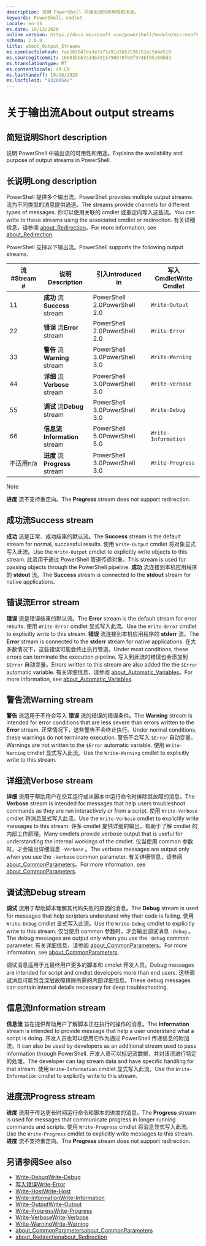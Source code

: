 ```yaml
---
description: 说明 PowerShell 中输出流的可用性和用途。
keywords: PowerShell，cmdlet
Locale: en-US
ms.date: 10/13/2020
online version: https://docs.microsoft.com/powershell/module/microsoft.powershell.core/about/about_output_streams?view=powershell-7&WT.mc_id=ps-gethelp
schema: 2.0.0
title: about_Output_Streams
ms.openlocfilehash: fae1b5047da3a7d71e91d2b52536751ec5d4e510
ms.sourcegitcommit: 16883bb67e34b3915798070f60f974bf85160bd3
ms.translationtype: MT
ms.contentlocale: zh-CN
ms.lasthandoff: 10/16/2020
ms.locfileid: "93200542"
---
```

# <a name="about-output-streams"></a><span data-ttu-id="5207d-104">关于输出流</span><span class="sxs-lookup"><span data-stu-id="5207d-104">About output streams</span></span>

## <a name="short-description"></a><span data-ttu-id="5207d-105">简短说明</span><span class="sxs-lookup"><span data-stu-id="5207d-105">Short description</span></span>
<span data-ttu-id="5207d-106">说明 PowerShell 中输出流的可用性和用途。</span><span class="sxs-lookup"><span data-stu-id="5207d-106">Explains the availability and purpose of output streams in PowerShell.</span></span>

## <a name="long-description"></a><span data-ttu-id="5207d-107">长说明</span><span class="sxs-lookup"><span data-stu-id="5207d-107">Long description</span></span>

<span data-ttu-id="5207d-108">PowerShell 提供多个输出流。</span><span class="sxs-lookup"><span data-stu-id="5207d-108">PowerShell provides multiple output streams.</span></span> <span data-ttu-id="5207d-109">流为不同类型的消息提供通道。</span><span class="sxs-lookup"><span data-stu-id="5207d-109">The streams provide channels for different types of messages.</span></span> <span data-ttu-id="5207d-110">你可以使用关联的 cmdlet 或重定向写入这些流。</span><span class="sxs-lookup"><span data-stu-id="5207d-110">You can write to these streams using the associated cmdlet or redirection.</span></span> <span data-ttu-id="5207d-111">有关详细信息，请参阅 [about_Redirection](about_Redirection.md)。</span><span class="sxs-lookup"><span data-stu-id="5207d-111">For more information, see [about_Redirection](about_Redirection.md).</span></span>

<span data-ttu-id="5207d-112">PowerShell 支持以下输出流。</span><span class="sxs-lookup"><span data-stu-id="5207d-112">PowerShell supports the following output streams.</span></span>

| <span data-ttu-id="5207d-113">流#</span><span class="sxs-lookup"><span data-stu-id="5207d-113">Stream #</span></span> |      <span data-ttu-id="5207d-114">说明</span><span class="sxs-lookup"><span data-stu-id="5207d-114">Description</span></span>       | <span data-ttu-id="5207d-115">引入</span><span class="sxs-lookup"><span data-stu-id="5207d-115">Introduced in</span></span>  |    <span data-ttu-id="5207d-116">写入 Cmdlet</span><span class="sxs-lookup"><span data-stu-id="5207d-116">Write Cmdlet</span></span>     |
| -------- | ---------------------- | -------------- | ------------------- |
| <span data-ttu-id="5207d-117">1</span><span class="sxs-lookup"><span data-stu-id="5207d-117">1</span></span>        | <span data-ttu-id="5207d-118">**成功** 流</span><span class="sxs-lookup"><span data-stu-id="5207d-118">**Success** stream</span></span>     | <span data-ttu-id="5207d-119">PowerShell 2.0</span><span class="sxs-lookup"><span data-stu-id="5207d-119">PowerShell 2.0</span></span> | `Write-Output`      |
| <span data-ttu-id="5207d-120">2</span><span class="sxs-lookup"><span data-stu-id="5207d-120">2</span></span>        | <span data-ttu-id="5207d-121">**错误** 流</span><span class="sxs-lookup"><span data-stu-id="5207d-121">**Error** stream</span></span>       | <span data-ttu-id="5207d-122">PowerShell 2.0</span><span class="sxs-lookup"><span data-stu-id="5207d-122">PowerShell 2.0</span></span> | `Write-Error`       |
| <span data-ttu-id="5207d-123">3</span><span class="sxs-lookup"><span data-stu-id="5207d-123">3</span></span>        | <span data-ttu-id="5207d-124">**警告** 流</span><span class="sxs-lookup"><span data-stu-id="5207d-124">**Warning** stream</span></span>     | <span data-ttu-id="5207d-125">PowerShell 3.0</span><span class="sxs-lookup"><span data-stu-id="5207d-125">PowerShell 3.0</span></span> | `Write-Warning`     |
| <span data-ttu-id="5207d-126">4</span><span class="sxs-lookup"><span data-stu-id="5207d-126">4</span></span>        | <span data-ttu-id="5207d-127">**详细** 流</span><span class="sxs-lookup"><span data-stu-id="5207d-127">**Verbose** stream</span></span>     | <span data-ttu-id="5207d-128">PowerShell 3.0</span><span class="sxs-lookup"><span data-stu-id="5207d-128">PowerShell 3.0</span></span> | `Write-Verbose`     |
| <span data-ttu-id="5207d-129">5</span><span class="sxs-lookup"><span data-stu-id="5207d-129">5</span></span>        | <span data-ttu-id="5207d-130">**调试** 流</span><span class="sxs-lookup"><span data-stu-id="5207d-130">**Debug** stream</span></span>       | <span data-ttu-id="5207d-131">PowerShell 3.0</span><span class="sxs-lookup"><span data-stu-id="5207d-131">PowerShell 3.0</span></span> | `Write-Debug`       |
| <span data-ttu-id="5207d-132">6</span><span class="sxs-lookup"><span data-stu-id="5207d-132">6</span></span>        | <span data-ttu-id="5207d-133">**信息流**</span><span class="sxs-lookup"><span data-stu-id="5207d-133">**Information** stream</span></span> | <span data-ttu-id="5207d-134">PowerShell 5.0</span><span class="sxs-lookup"><span data-stu-id="5207d-134">PowerShell 5.0</span></span> | `Write-Information` |
| <span data-ttu-id="5207d-135">不适用</span><span class="sxs-lookup"><span data-stu-id="5207d-135">n/a</span></span>      | <span data-ttu-id="5207d-136">**进度** 流</span><span class="sxs-lookup"><span data-stu-id="5207d-136">**Progress** stream</span></span>    | <span data-ttu-id="5207d-137">PowerShell 3.0</span><span class="sxs-lookup"><span data-stu-id="5207d-137">PowerShell 3.0</span></span> | `Write-Progress`    |

> [!NOTE]
> <span data-ttu-id="5207d-138">**进度** 流不支持重定向。</span><span class="sxs-lookup"><span data-stu-id="5207d-138">The **Progress** stream does not support redirection.</span></span>

## <a name="success-stream"></a><span data-ttu-id="5207d-139">成功流</span><span class="sxs-lookup"><span data-stu-id="5207d-139">Success stream</span></span>

<span data-ttu-id="5207d-140">**成功** 流是正常、成功结果的默认流。</span><span class="sxs-lookup"><span data-stu-id="5207d-140">The **Success** stream is the default stream for normal, successful results.</span></span>
<span data-ttu-id="5207d-141">使用 `Write-Output` cmdlet 将对象显式写入此流。</span><span class="sxs-lookup"><span data-stu-id="5207d-141">Use the `Write-Output` cmdlet to explicitly write objects to this stream.</span></span> <span data-ttu-id="5207d-142">此流用于通过 PowerShell 管道传递对象。</span><span class="sxs-lookup"><span data-stu-id="5207d-142">This stream is used for passing objects through the PowerShell pipeline.</span></span> <span data-ttu-id="5207d-143">**成功** 流连接到本机应用程序的 **stdout** 流。</span><span class="sxs-lookup"><span data-stu-id="5207d-143">The **Success** stream is connected to the **stdout** stream for native applications.</span></span>

## <a name="error-stream"></a><span data-ttu-id="5207d-144">错误流</span><span class="sxs-lookup"><span data-stu-id="5207d-144">Error stream</span></span>

<span data-ttu-id="5207d-145">**错误** 流是错误结果的默认流。</span><span class="sxs-lookup"><span data-stu-id="5207d-145">The **Error** stream is the default stream for error results.</span></span> <span data-ttu-id="5207d-146">使用 `Write-Error` cmdlet 显式写入此流。</span><span class="sxs-lookup"><span data-stu-id="5207d-146">Use the `Write-Error` cmdlet to explicitly write to this stream.</span></span> <span data-ttu-id="5207d-147">**错误** 流连接到本机应用程序的 **stderr** 流。</span><span class="sxs-lookup"><span data-stu-id="5207d-147">The **Error** stream is connected to the **stderr** stream for native applications.</span></span> <span data-ttu-id="5207d-148">在大多数情况下，这些错误可能会终止执行管道。</span><span class="sxs-lookup"><span data-stu-id="5207d-148">Under most conditions, these errors can terminate the execution pipeline.</span></span> <span data-ttu-id="5207d-149">写入到此流的错误也会添加到 `$Error` 自动变量。</span><span class="sxs-lookup"><span data-stu-id="5207d-149">Errors written to this stream are also added the the `$Error` automatic variable.</span></span> <span data-ttu-id="5207d-150">有关详细信息，请参阅 [about_Automatic_Variables](about_Automatic_Variables.md)。</span><span class="sxs-lookup"><span data-stu-id="5207d-150">For more information, see [about_Automatic_Variables](about_Automatic_Variables.md).</span></span>

## <a name="warning-stream"></a><span data-ttu-id="5207d-151">警告流</span><span class="sxs-lookup"><span data-stu-id="5207d-151">Warning stream</span></span>

<span data-ttu-id="5207d-152">**警告** 流适用于不符合写入 **错误** 流的错误的错误条件。</span><span class="sxs-lookup"><span data-stu-id="5207d-152">The **Warning** stream is intended for error conditions that are less severe than errors written to the **Error** stream.</span></span> <span data-ttu-id="5207d-153">正常情况下，这些警告不会终止执行。</span><span class="sxs-lookup"><span data-stu-id="5207d-153">Under normal conditions, these warnings do not terminate execution.</span></span> <span data-ttu-id="5207d-154">警告不会写入 `$Error` 自动变量。</span><span class="sxs-lookup"><span data-stu-id="5207d-154">Warnings are not written to the `$Error` automatic variable.</span></span> <span data-ttu-id="5207d-155">使用 `Write-Warning` cmdlet 显式写入此流。</span><span class="sxs-lookup"><span data-stu-id="5207d-155">Use the `Write-Warning` cmdlet to explicitly write to this stream.</span></span>

## <a name="verbose-stream"></a><span data-ttu-id="5207d-156">详细流</span><span class="sxs-lookup"><span data-stu-id="5207d-156">Verbose stream</span></span>

<span data-ttu-id="5207d-157">**详细** 流用于帮助用户在交互运行或从脚本中运行命令时排除其故障的消息。</span><span class="sxs-lookup"><span data-stu-id="5207d-157">The **Verbose** stream is intended for messages that help users troubleshoot commands as they are run interactively or from a script.</span></span> <span data-ttu-id="5207d-158">使用 `Write-Verbose` cmdlet 将消息显式写入此流。</span><span class="sxs-lookup"><span data-stu-id="5207d-158">Use the `Write-Verbose` cmdlet to explicitly write messages to this stream.</span></span> <span data-ttu-id="5207d-159">许多 cmdlet 提供详细的输出，有助于了解 cmdlet 的内部工作原理。</span><span class="sxs-lookup"><span data-stu-id="5207d-159">Many cmdlets provide verbose output that is useful for understanding the internal workings of the cmdlet.</span></span> <span data-ttu-id="5207d-160">仅当使用 common 参数时，才会输出详细消息 `-Verbose` 。</span><span class="sxs-lookup"><span data-stu-id="5207d-160">The verbose messages are output only when you use the `-Verbose` common parameter.</span></span> <span data-ttu-id="5207d-161">有关详细信息，请参阅 [about_CommonParameters](about_CommonParameters.md)。</span><span class="sxs-lookup"><span data-stu-id="5207d-161">For more information, see [about_CommonParameters](about_CommonParameters.md).</span></span>

## <a name="debug-stream"></a><span data-ttu-id="5207d-162">调试流</span><span class="sxs-lookup"><span data-stu-id="5207d-162">Debug stream</span></span>

<span data-ttu-id="5207d-163">**调试** 流用于帮助脚本理解其代码失败的原因的消息。</span><span class="sxs-lookup"><span data-stu-id="5207d-163">The **Debug** stream is used for messages that help scripters understand why their code is failing.</span></span> <span data-ttu-id="5207d-164">使用 `Write-Debug` cmdlet 显式写入此流。</span><span class="sxs-lookup"><span data-stu-id="5207d-164">Use the `Write-Debug` cmdlet to explicitly write to this stream.</span></span> <span data-ttu-id="5207d-165">仅当使用 common 参数时，才会输出调试消息 `-Debug` 。</span><span class="sxs-lookup"><span data-stu-id="5207d-165">The debug messages are output only when you use the `-Debug` common parameter.</span></span> <span data-ttu-id="5207d-166">有关详细信息，请参阅 [about_CommonParameters](about_CommonParameters.md)。</span><span class="sxs-lookup"><span data-stu-id="5207d-166">For more information, see [about_CommonParameters](about_CommonParameters.md).</span></span>

<span data-ttu-id="5207d-167">调试消息适用于比最终用户更多的脚本和 cmdlet 开发人员。</span><span class="sxs-lookup"><span data-stu-id="5207d-167">Debug messages are intended for script and cmdlet developers more than end users.</span></span> <span data-ttu-id="5207d-168">这些调试消息可能包含深层故障排除所需的内部详细信息。</span><span class="sxs-lookup"><span data-stu-id="5207d-168">These debug messages can contain internal details necessary for deep troubleshooting.</span></span>

## <a name="information-stream"></a><span data-ttu-id="5207d-169">信息流</span><span class="sxs-lookup"><span data-stu-id="5207d-169">Information stream</span></span>

<span data-ttu-id="5207d-170">**信息流** 旨在提供帮助用户了解脚本正在执行的操作的消息。</span><span class="sxs-lookup"><span data-stu-id="5207d-170">The **Information** stream is intended to provide message that help a user understand what a script is doing.</span></span> <span data-ttu-id="5207d-171">开发人员也可以使用它作为通过 PowerShell 传递信息的附加流。</span><span class="sxs-lookup"><span data-stu-id="5207d-171">It can also be used by developers as an additional stream used to pass information through PowerShell.</span></span> <span data-ttu-id="5207d-172">开发人员可以标记流数据，并对该流进行特定的处理。</span><span class="sxs-lookup"><span data-stu-id="5207d-172">The developer can tag stream data and have specific handling for that stream.</span></span> <span data-ttu-id="5207d-173">使用 `Write-Information` cmdlet 显式写入此流。</span><span class="sxs-lookup"><span data-stu-id="5207d-173">Use the `Write-Information` cmdlet to explicitly write to this stream.</span></span>

## <a name="progress-stream"></a><span data-ttu-id="5207d-174">进度流</span><span class="sxs-lookup"><span data-stu-id="5207d-174">Progress stream</span></span>

<span data-ttu-id="5207d-175">**进度** 流用于传达更长时间运行命令和脚本的进度的消息。</span><span class="sxs-lookup"><span data-stu-id="5207d-175">The **Progress** stream is used for messages that communicate progress in longer running commands and scripts.</span></span> <span data-ttu-id="5207d-176">使用 `Write-Progress` cmdlet 将消息显式写入此流。</span><span class="sxs-lookup"><span data-stu-id="5207d-176">Use the `Write-Progress` cmdlet to explicitly write messages to this stream.</span></span> <span data-ttu-id="5207d-177">**进度** 流不支持重定向。</span><span class="sxs-lookup"><span data-stu-id="5207d-177">The **Progress** stream does not support redirection.</span></span>

## <a name="see-also"></a><span data-ttu-id="5207d-178">另请参阅</span><span class="sxs-lookup"><span data-stu-id="5207d-178">See also</span></span>

- [<span data-ttu-id="5207d-179">Write-Debug</span><span class="sxs-lookup"><span data-stu-id="5207d-179">Write-Debug</span></span>](xref:Microsoft.PowerShell.Utility.Write-Debug)
- [<span data-ttu-id="5207d-180">写入错误</span><span class="sxs-lookup"><span data-stu-id="5207d-180">Write-Error</span></span>](xref:Microsoft.PowerShell.Utility.Write-Error)
- [<span data-ttu-id="5207d-181">Write-Host</span><span class="sxs-lookup"><span data-stu-id="5207d-181">Write-Host</span></span>](xref:Microsoft.PowerShell.Utility.Write-Host)
- [<span data-ttu-id="5207d-182">Write-Information</span><span class="sxs-lookup"><span data-stu-id="5207d-182">Write-Information</span></span>](xref:Microsoft.PowerShell.Utility.Write-Information)
- [<span data-ttu-id="5207d-183">Write-Output</span><span class="sxs-lookup"><span data-stu-id="5207d-183">Write-Output</span></span>](xref:Microsoft.PowerShell.Utility.Write-Output)
- [<span data-ttu-id="5207d-184">Write-Progress</span><span class="sxs-lookup"><span data-stu-id="5207d-184">Write-Progress</span></span>](xref:Microsoft.PowerShell.Utility.Write-Progress)
- [<span data-ttu-id="5207d-185">Write-Verbose</span><span class="sxs-lookup"><span data-stu-id="5207d-185">Write-Verbose</span></span>](xref:Microsoft.PowerShell.Utility.Write-Verbose)
- [<span data-ttu-id="5207d-186">Write-Warning</span><span class="sxs-lookup"><span data-stu-id="5207d-186">Write-Warning</span></span>](xref:Microsoft.PowerShell.Utility.Write-Warning)
- [<span data-ttu-id="5207d-187">about_CommonParameters</span><span class="sxs-lookup"><span data-stu-id="5207d-187">about_CommonParameters</span></span>](about_CommonParameters.md)
- [<span data-ttu-id="5207d-188">about_Redirection</span><span class="sxs-lookup"><span data-stu-id="5207d-188">about_Redirection</span></span>](about_Redirection.md)
